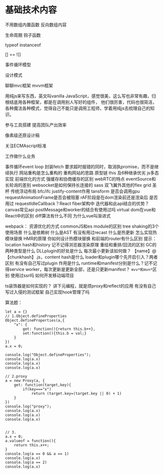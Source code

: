 # 基础技术内容
不用数组内置函数 反向数组内容

生命周期
钩子函数

typeof instanceof

[] == ![]

事件循环模型

设计模式

聊聊mvc框架 mvvm框架

用纯js来写东西，英文叫vanilla JavaScript，感觉很美，这么写也非常有趣，归根结底用各种框架，都是在调用别人写好的组件，
他们很厉害，代码也很简洁，各种魔法各种模式，觉得自己不能只是调用工程师，学着用纯js去梳理自己的知识。

参与工具搭建 提高团队产出效率

像素级还原设计稿

关注ECMAscript标准

工作做什么业务



事件循环event loop
封装fetch 要求超时报错的同时，取消执promise，而不是继续执行
网站重构是怎么重构的 重构网站的思路
原型链 this 及6种继承优劣 js多态实现 
前端优化的方式 强缓存和协商缓存的区别
webRTC的特点
eventSource和长轮询的差别 websocket是如何保持长连接的
sass 双飞翼外其他的flex grid 圣杯 传统浮动布局
bfc/ifc justify-content作用 tansform 是否会调用gpu
requestAnimationFrame是否会被阻塞 rAF阶段是在dom渲染前还是渲染后 是否用过
requestIdleCallback？React fiber架构中 迭代器和此api结合的优势？
canvas常见api
postMessage和worker的结合有使用过吗
virtual dom在vue和React中的区别 diff算法有什么不同 为什么vue叫渐进式

webpack：
资源优化的方式
commonJS和es module的区别
tree shaking的3个使用场景
什么是依赖树
什么是AST 有没有用过recast
什么是热更新 怎么实现热模块替换 HMR的原理 你如何设计热模块替换 和前端的router有什么区别 提示：location hash和history
记不记得浏览器渲染原理 重绘和重排/回流的区别 
GC的两种类型是什么
DLLplugin的好处是什么
每次最小更新该如何做？
【name】@【chunkhash】.js，content hash是什么
loader和plugin哪个先开启引入？两者区别 有没有自己写过plugin 作用是什么
runtime和manifest分别是什么？记不记得service worker，每次更新是更新全部，还是只更新manifest？
`mvv*和mvn*`区别 使用过ssr吗
如何开发移动端项目

ts装饰器是如何实现的？
讲下元编程，就是烦proxy和reflect的应用 有没有自己写过入侵的测试框架 
自己实现hook管理了吗

算法题：

```
let a = {}
// 1.Object.defineProperties
Object.defineProperties(a,{
    "x": {
        get: function(){return this.b++},
        set:function(){this.b = val;}
    }
})
a.x = 0;

console.log("Object.defineProperties");
console.log(a.x)
console.log(a.x)
console.log(a.x)

// 2.proxy
a = new Proxy(a, {
    get: function(target,key){
        if(key==="x")
            return (target.key=(target.key || 0) + 1)
    }
})
console.log("proxy");
console.log(a.x)
console.log(a.x)
console.log(a.x)


// 3.
a.x = 0;
a.valueof = function(){
    return this.x++;
}
console.log(a == 0 && a == 1)
console.log(a.x)
console.log(a == 2)
console.log(a.x)

```